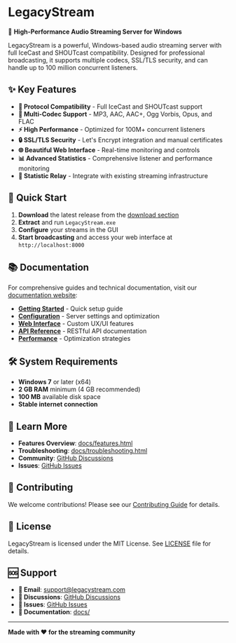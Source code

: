 # LegacyStream

🎵 **High-Performance Audio Streaming Server for Windows**

LegacyStream is a powerful, Windows-based audio streaming server with full IceCast and SHOUTcast compatibility. Designed for professional broadcasting, it supports multiple codecs, SSL/TLS security, and can handle up to 100 million concurrent listeners.

## ✨ Key Features

- **🎯 Protocol Compatibility** - Full IceCast and SHOUTcast support
- **🎵 Multi-Codec Support** - MP3, AAC, AAC+, Ogg Vorbis, Opus, and FLAC
- **⚡ High Performance** - Optimized for 100M+ concurrent listeners
- **🔒 SSL/TLS Security** - Let's Encrypt integration and manual certificates
- **🌐 Beautiful Web Interface** - Real-time monitoring and controls
- **📊 Advanced Statistics** - Comprehensive listener and performance monitoring
- **🔄 Statistic Relay** - Integrate with existing streaming infrastructure

## 🚀 Quick Start

1. **Download** the latest release from the [download section](https://github.com/Legacy-DEV-Team/LegacyStream/releases)
2. **Extract** and run `LegacyStream.exe`
3. **Configure** your streams in the GUI
4. **Start broadcasting** and access your web interface at `http://localhost:8000`

## 📚 Documentation

For comprehensive guides and technical documentation, visit our [documentation website](docs/):

- **[Getting Started](docs/getting-started.html)** - Quick setup guide
- **[Configuration](docs/configuration.html)** - Server settings and optimization
- **[Web Interface](docs/web-interface.html)** - Custom UX/UI features
- **[API Reference](docs/api-reference.html)** - RESTful API documentation
- **[Performance](docs/performance.html)** - Optimization strategies

## 🛠️ System Requirements

- **Windows 7** or later (x64)
- **2 GB RAM** minimum (4 GB recommended)
- **100 MB** available disk space
- **Stable internet connection**

## 📖 Learn More

- **Features Overview**: [docs/features.html](docs/features.html)
- **Troubleshooting**: [docs/troubleshooting.html](docs/troubleshooting.html)
- **Community**: [GitHub Discussions](https://github.com/Legacy-DEV-Team/LegacyStream/discussions)
- **Issues**: [GitHub Issues](https://github.com/Legacy-DEV-Team/LegacyStream/issues)

## 🤝 Contributing

We welcome contributions! Please see our [Contributing Guide](docs/contributing.html) for details.

## 📄 License

LegacyStream is licensed under the MIT License. See [LICENSE](LICENSE) file for details.

## 🆘 Support

- **📧 Email**: support@legacystream.com
- **💬 Discussions**: [GitHub Discussions](https://github.com/Legacy-DEV-Team/LegacyStream/discussions)
- **🐛 Issues**: [GitHub Issues](https://github.com/Legacy-DEV-Team/LegacyStream/issues)
- **📖 Documentation**: [docs/](docs/)

---

**Made with ❤️ for the streaming community**
